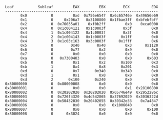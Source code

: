     Leaf           Subleaf         EAX         EBX        ECX          EDX
    ----------------------------------------------------------------------
           0x0           0         0xd  0x756e6547  0x6c65746e  0x49656e69
           0x1           0     0x206a7   0x3100800  0x1fbae3ff  0xbfebfbff
           0x2           0  0x76035a01    0xf0b2ff         0x0    0xca0000
           0x4           0  0x1c004121   0x1c0003f        0x3f         0x0
           0x4           1  0x1c004122   0x1c0003f        0x3f         0x0
           0x4           2  0x1c004143   0x1c0003f       0x1ff         0x0
           0x4           3  0x1c03c163   0x3c0003f      0x1fff         0x6
           0x5           0        0x40        0x40         0x3      0x1120
           0x6           0        0x77         0x2         0x9         0x0
           0x7           0         0x0         0x0         0x0         0x0
           0xa           0   0x7300403         0x0         0x0       0x603
           0xb           0         0x1         0x2       0x100         0x3
           0xb           1         0x4         0x8       0x201         0x3
           0xd           0         0x7       0x340       0x340         0x0
           0xd           1         0x1         0x0         0x0         0x0
           0xd           2       0x100       0x240         0x0         0x0
    0x80000000           0  0x80000008         0x0         0x0         0x0
    0x80000001           0         0x0         0x0         0x1  0x28100800
    0x80000002           0  0x20202020  0x20202020  0x65746e49  0x2952286c
    0x80000003           0  0x726f4320  0x4d542865  0x37692029  0x3036322d
    0x80000004           0  0x50432030  0x20402055  0x30342e33    0x7a4847
    0x80000006           0         0x0         0x0   0x1006040         0x0
    0x80000007           0         0x0         0x0         0x0       0x100
    0x80000008           0      0x3024         0x0         0x0         0x0
